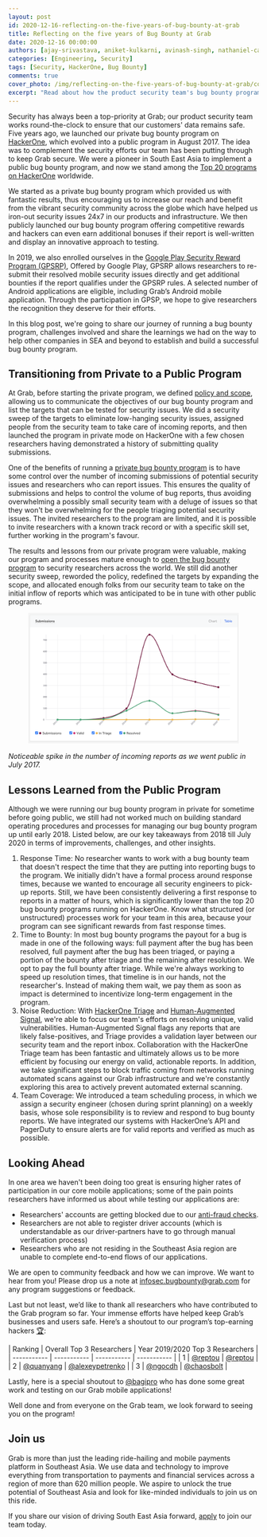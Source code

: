 ```yaml
---
layout: post
id: 2020-12-16-reflecting-on-the-five-years-of-bug-bounty-at-grab
title: Reflecting on the five years of Bug Bounty at Grab
date: 2020-12-16 00:00:00
authors: [ajay-srivastava, aniket-kulkarni, avinash-singh, nathaniel-callens]
categories: [Engineering, Security]
tags: [Security, HackerOne, Bug Bounty]
comments: true
cover_photo: /img/reflecting-on-the-five-years-of-bug-bounty-at-grab/cover.jpg
excerpt: "Read about how the product security team's bug bounty program has helped keep Grab secure."
---
```


Security has always been a top-priority at Grab; our product security team works round-the-clock to ensure that our customers' data remains safe. Five years ago, we launched our private bug bounty program on [HackerOne](https://hackerone.com/grab), which evolved into a public program in August 2017. The idea was to complement the security efforts our team has been putting through to keep Grab secure. We were a pioneer in South East Asia to implement a public bug bounty program, and now we stand among the [Top 20 programs on HackerOne](https://www.hackerone.com/resources/e-book/top-20-public-bug-bounty-programs) worldwide.

We started as a private bug bounty program which provided us with fantastic results, thus encouraging us to increase our reach and benefit from the vibrant security community across the globe which have helped us iron-out security issues 24x7 in our products and infrastructure. We then publicly launched our bug bounty program offering competitive rewards and hackers can even earn additional bonuses if their report is well-written and display an innovative approach to testing.

In 2019, we also enrolled ourselves in the [Google Play Security Reward Program (GPSRP)](https://hackerone.com/googleplay), Offered by Google Play, GPSRP allows researchers to re-submit their resolved mobile security issues directly and get additional bounties if the report qualifies under the GPSRP rules. A selected number of Android applications are eligible, including Grab’s Android mobile application. Through the participation in GPSP, we hope to give researchers the recognition they deserve for their efforts.

In this blog post, we're going to share our journey of running a bug bounty program, challenges involved and share the learnings we had on the way to help other companies in SEA and beyond to establish and build a successful bug bounty program.

## Transitioning from Private to a Public Program

At Grab, before starting the private program, we defined [policy and scope](https://docs.hackerone.com/programs/policy-and-scope.html), allowing us to communicate the objectives of our bug bounty program and list the targets that can be tested for security issues. We did a security sweep of the targets to eliminate low-hanging security issues, assigned people from the security team to take care of incoming reports, and then launched the program in private mode on HackerOne with a few chosen researchers having demonstrated a history of submitting quality submissions.

One of the benefits of running a [private bug bounty program](https://docs.hackerone.com/programs/private-vs-public-programs.html) is to have some control over the number of incoming submissions of potential security issues and researchers who can report issues. This ensures the quality of submissions and helps to control the volume of bug reports, thus avoiding overwhelming a possibly small security team with a deluge of issues so that they won't be overwhelming for the people triaging potential security issues. The invited researchers to the program are limited, and it is possible to invite researchers with a known track record or with a specific skill set, further working in the program's favour.

The results and lessons from our private program were valuable, making our program and processes mature enough to [open the bug bounty program](https://www.techinasia.com/grab-public-bug-bounty) to security researchers across the world. We still did another security sweep, reworded the policy, redefined the targets by expanding the scope, and allocated enough folks from our security team to take on the initial inflow of reports which was anticipated to be in tune with other public programs.


<div class="post-image-section"><figure>
  <img src="/img/reflecting-on-the-five-years-of-bug-bounty-at-grab/image1.png" alt="Submissions">
</figure></div>

_Noticeable spike in the number of incoming reports as we went public in July 2017._

## Lessons Learned from the Public Program

Although we were running our bug bounty program in private for sometime before going public, we still had not worked much on building standard operating procedures and processes for managing our bug bounty program up until early 2018. Listed below, are our key takeaways from 2018 till July 2020 in terms of improvements, challenges, and other insights.

1.  Response Time: No researcher wants to work with a bug bounty team that doesn't respect the time that they are putting into reporting bugs to the program. We initially didn't have a formal process around response times, because we wanted to encourage all security engineers to pick-up reports. Still, we have been consistently delivering a first response to reports in a matter of hours, which is significantly lower than the top 20 bug bounty programs running on HackerOne. Know what structured (or unstructured) processes work for your team in this area, because your program can see significant rewards from fast response times.
2.  Time to Bounty: In most bug bounty programs the payout for a bug is made in one of the following ways: full payment after the bug has been resolved, full payment after the bug has been triaged, or paying a portion of the bounty after triage and the remaining after resolution. We opt to pay the full bounty after triage. While we're always working to speed up resolution times, that timeline is in our hands, not the researcher's. Instead of making them wait, we pay them as soon as impact is determined to incentivize long-term engagement in the program.
3.  Noise Reduction: With [HackerOne Triage](https://www.hackerone.com/services) and [Human-Augmented Signal](https://www.hackerone.com/blog/Double-your-signal-double-your-fun), we're able to focus our team's efforts on resolving unique, valid vulnerabilities. Human-Augmented Signal flags any reports that are likely false-positives, and Triage provides a validation layer between our security team and the report inbox. Collaboration with the HackerOne Triage team has been fantastic and ultimately allows us to be more efficient by focusing our energy on valid, actionable reports. In addition, we take significant steps to block traffic coming from networks running automated scans against our Grab infrastructure and we're constantly exploring this area to actively prevent automated external scanning.
4.  Team Coverage: We introduced a team scheduling process, in which we assign a security engineer (chosen during sprint planning) on a weekly basis, whose sole responsibility is to review and respond to bug bounty reports. We have integrated our systems with HackerOne’s API and PagerDuty to ensure alerts are for valid reports and verified as much as possible.

## Looking Ahead

In one area we haven't been doing too great is ensuring higher rates of participation in our core mobile applications; some of the pain points researchers have informed us about while testing our applications are:

*   Researchers' accounts are getting blocked due to our [anti-fraud checks](https://engineering.grab.com/using-grabs-trust-counter-service-to-detect-fraud-successfully).
*   Researchers are not able to register driver accounts (which is understandable as our driver-partners have to go through manual verification process)
*   Researchers who are not residing in the Southeast Asia region are unable to complete end-to-end flows of our applications.

We are open to community feedback and how we can improve. We want to hear from you! Please drop us a note at [infosec.bugbounty@grab.com](mailto:infosec.bugbounty@grab.com) for any program suggestions or feedback.

Last but not least, we’d like to thank all researchers who have contributed to the Grab program so far. Your immense efforts have helped keep Grab’s businesses and users safe. Here’s a shoutout to our program’s top-earning hackers [🏆](https://emojipedia.org/trophy/%23:~:text%3DThe%2520trophy%2520emoji%2520is%2520a,the%2520bottom%2520detailing%2520the%2520award.%26text%3DTrophy%2520was%2520approved%2520as%2520part,to%2520Emoji%25201.0%2520in%25202015.):

| Ranking | Overall Top 3 Researchers | Year 2019/2020 Top 3 Researchers |
| ----------- | ----------- | ----------- | ----------- |
| 1 | [@reptou](https://hackerone.com/reptou?type%3Duser) | [@reptou](https://hackerone.com/reptou?type%3Duser) |
| 2 | [@quanyang](https://hackerone.com/quanyang?type%3Duser) | [@alexeypetrenko](https://hackerone.com/alexeypetrenko?type%3Duser) |
| 3 | [@ngocdh](https://hackerone.com/ngocdh?type%3Duser) |  [@chaosbolt](https://hackerone.com/chaosbolt?type%3Duser) |

Lastly, here is a special shoutout to [@bagipro](https://hackerone.com/bagipro) who has done some great work and testing on our Grab mobile applications!

Well done and from everyone on the Grab team, we look forward to seeing you on the program!

## Join us

Grab is more than just the leading ride-hailing and mobile payments platform in Southeast Asia. We use data and technology to improve everything from transportation to payments and financial services across a region of more than 620 million people. We aspire to unlock the true potential of Southeast Asia and look for like-minded individuals to join us on this ride.

If you share our vision of driving South East Asia forward, [apply](https://grab.careers/jobs/) to join our team today.
